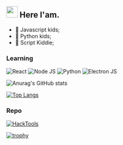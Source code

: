 <h2><img src="https://emojis.slackmojis.com/emojis/images/1495224255/2288/christmas_parrot.gif?1495224255" width="30"/> Here I'am.</h2>

- 👾 Javascript kids;
- 👾 Python kids;
- 👾 Script Kiddie;


### Learning

![React](https://img.shields.io/badge/-ReactJs-000?logo=react)
![Node JS](https://img.shields.io/badge/-NodeJS-000?&logo=nodedotjs)
![Python](https://img.shields.io/badge/-Python-000?&logo=python)
![Electron JS](https://img.shields.io/badge/-ElectronJS-000?&logo=electron)

![Anurag's GitHub stats](https://github-readme-stats.vercel.app/api?username=Nabil-Syahnaufal&show_icons=true&theme=radical)


[![Top Langs](https://github-readme-stats.vercel.app/api/top-langs/?username=Nabil-Syahnaufal&layout=compact&theme=radical)](https://github.com/anuraghazra/github-readme-stats)

### Repo
<a href="https://github.com/Nabil-Syahnaufal/HackTools"><img title="HackTools" src="https://github-readme-stats.vercel.app/api/pin/?username=Nabil-Syahnaufal&repo=HackTools&theme=radical"></a>

[![trophy](https://github-profile-trophy.vercel.app/?username=Nabil-Syahnaufal&theme=darkhub&margin-w=13&margin-h=15&column=7)](https://github.com/ryo-ma/github-profile-trophy)
  

